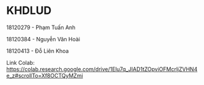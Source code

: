 # KHDLUD
18120279 - Phạm Tuấn Anh

18120384 - Nguyễn Văn Hoài

18120413 - Đỗ Liên Khoa

Link Colab: https://colab.research.google.com/drive/1Elu7q_JIAD1tZOpviOFMcrljZVHN4e_z#scrollTo=Xf8OCTQyMZmi
